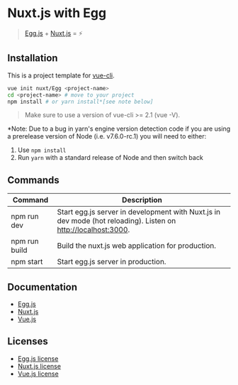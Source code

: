 # Nuxt.js with Egg

> [Egg.js](http://eggjs.org/) + [Nuxt.js](https://nuxtjs.org) = :zap:

## Installation

This is a project template for [vue-cli](https://github.com/vuejs/vue-cli).

```bash
vue init nuxt/Egg <project-name>
cd <project-name> # move to your project
npm install # or yarn install*[see note below]
```

> Make sure to use a version of vue-cli >= 2.1 (vue -V).

*Note: Due to a bug in yarn's engine version detection code if you are
using a prerelease version of Node (i.e. v7.6.0-rc.1) you will need to either:
  1. Use `npm install`
  2. Run `yarn` with a standard release of Node and then switch back

## Commands

| Command | Description |
|---------|-------------|
| npm run dev | Start egg.js server in development with Nuxt.js in dev mode (hot reloading). Listen on [http://localhost:3000](http://localhost:3000). |
| npm run build | Build the nuxt.js web application for production. |
| npm start | Start egg.js server in production. |


## Documentation

- [Egg.js](http://eggjs.org/)
- [Nuxt.js](https://nuxtjs.org/guide/)
- [Vue.js](http://vuejs.org/guide/)

## Licenses

- [Egg.js license](https://github.com/eggjs/egg/blob/master/LICENSE)
- [Nuxt.js license](https://github.com/nuxt/nuxt.js/blob/master/LICENSE.md)
- [Vue.js license](https://github.com/vuejs/vue/blob/master/LICENSE)